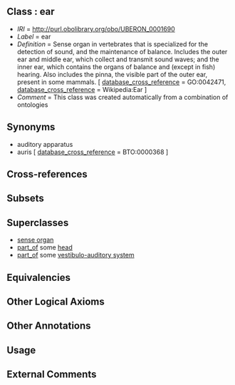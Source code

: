 
## Class : ear

 * *IRI* = http://purl.obolibrary.org/obo/UBERON_0001690
 * *Label* = ear
 * *Definition* = Sense organ in vertebrates that is specialized for the detection of sound, and the maintenance of balance. Includes the outer ear and middle ear, which collect and transmit sound waves; and the inner ear, which contains the organs of balance and (except in fish) hearing. Also includes the pinna, the visible part of the outer ear, present in some mammals. [ [database_cross_reference](../../ef/oboInOwl#hasDbXref.md) = GO:0042471, [database_cross_reference](../../ef/oboInOwl#hasDbXref.md) = Wikipedia:Ear ]
 * *Comment* = This class was created automatically from a combination of ontologies

## Synonyms

 * auditory apparatus
 * auris [ [database_cross_reference](../../ef/oboInOwl#hasDbXref.md) = BTO:0000368 ]

## Cross-references


## Subsets


## Superclasses

 * [sense organ](../../UBERON/20/UBERON_0000020.md)
 * [part_of](../../BFO/50/BFO_0000050.md) some [head](../../UBERON/33/UBERON_0000033.md)
 * [part_of](../../BFO/50/BFO_0000050.md) some [vestibulo-auditory system](../../UBERON/05/UBERON_0002105.md)

## Equivalencies


## Other Logical Axioms


## Other Annotations


## Usage


## External Comments

